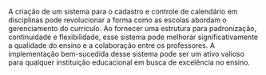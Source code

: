 A criação de um sistema para o cadastro e controle de calendário em disciplinas pode revolucionar a forma como as escolas abordam o gerenciamento do currículo. Ao fornecer uma estrutura para padronização, continuidade e flexibilidade, esse sistema pode melhorar significativamente a qualidade do ensino e a colaboração entre os professores. A implementação bem-sucedida desse sistema pode ser um ativo valioso para qualquer instituição educacional em busca de excelência no ensino.